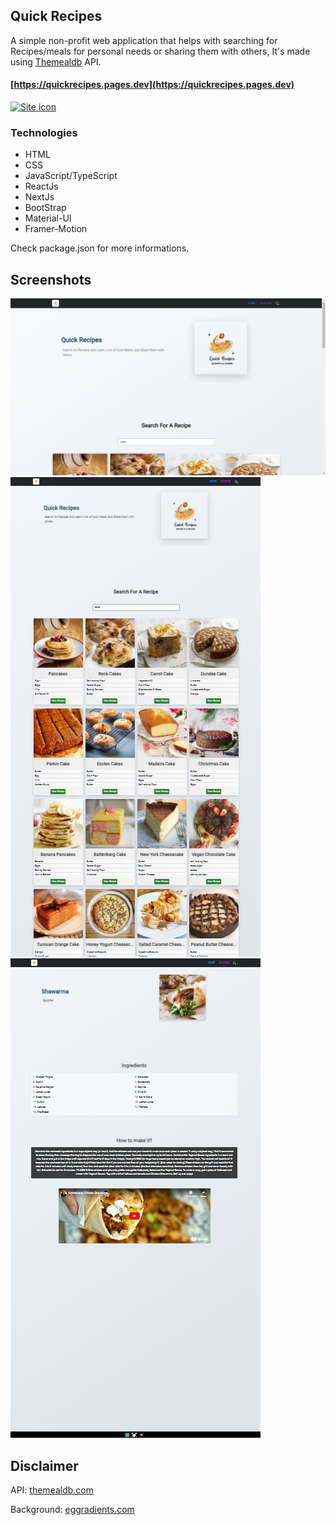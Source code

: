 ## Quick Recipes

A simple non-profit web application that helps with searching for Recipes/meals for personal needs or sharing them with others, 
It's made using [Themealdb](https://themealdb.com) API.



#### [https://quickrecipes.pages.dev](https://quickrecipes.pages.dev)


<a href="https://quickrecipes.pages.dev" target="_blank" title="https://quickrecipes.pages.dev">
    <img src="https://i.ibb.co/zJ8hp32/siteicon.png" width="120" height="120" alt='Site icon'>
</a>




### Technologies

- HTML
- CSS
- JavaScript/TypeScript
- ReactJs
- NextJs
- BootStrap
- Material-UI
- Framer-Motion

Check package.json for more informations.

## Screenshots

![site1 image](./public/images/site/site1.png)
![site2 image](./public/images/site/site2.png)
![site3 image](./public/images/site/site3.png)


## Disclaimer
API:
[themealdb.com](https://themealdb.com)

Background:
[eggradients.com](https://www.eggradients.com)
